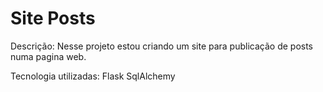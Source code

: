 # Site Posts
Descrição:
Nesse projeto estou criando um site para publicação de posts numa pagina web.

Tecnologia utilizadas:
Flask
SqlAlchemy
